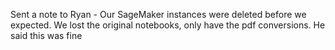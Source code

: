Sent a note to Ryan - Our SageMaker instances were deleted before we expected. We lost the original notebooks, only have the pdf conversions. He said this was fine 
